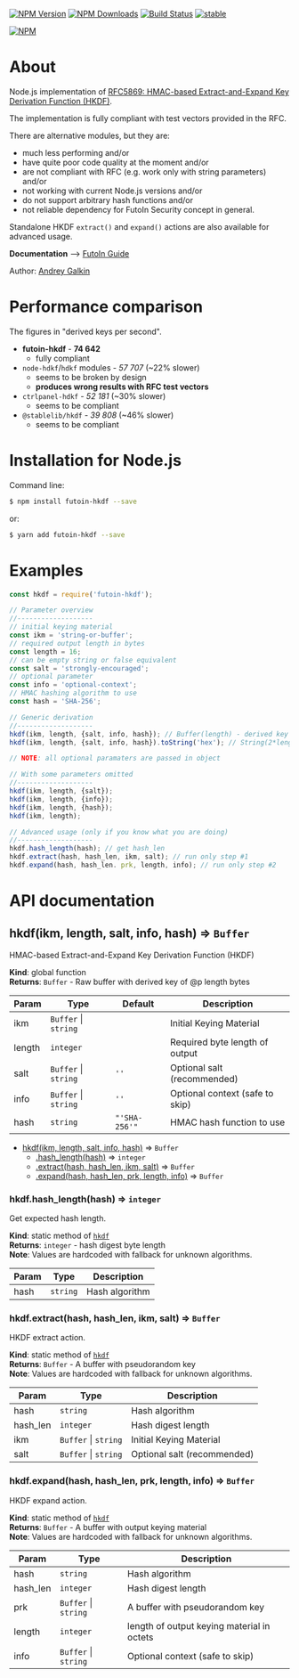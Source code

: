 
  [![NPM Version](https://img.shields.io/npm/v/futoin-hkdf.svg?style=flat)](https://www.npmjs.com/package/futoin-hkdf)
  [![NPM Downloads](https://img.shields.io/npm/dm/futoin-hkdf.svg?style=flat)](https://www.npmjs.com/package/futoin-hkdf)
  [![Build Status](https://travis-ci.org/futoin/util-js-hkdf.svg)](https://travis-ci.org/futoin/util-js-hkdf)
  [![stable](https://img.shields.io/badge/stability-stable-green.svg?style=flat)](https://www.npmjs.com/package/futoin-hkdf)

  [![NPM](https://nodei.co/npm/futoin-hkdf.png?downloads=true&downloadRank=true&stars=true)](https://nodei.co/npm/futoin-hkdf/)


# About

Node.js implementation of [RFC5869: HMAC-based Extract-and-Expand Key Derivation Function (HKDF)](https://tools.ietf.org/html/rfc5869).

The implementation is fully compliant with test vectors provided in the RFC.

There are alternative modules, but they are:
* much less performing and/or
* have quite poor code quality at the moment and/or
* are not compliant with RFC (e.g. work only with string parameters) and/or
* not working with current Node.js versions and/or
* do not support arbitrary hash functions and/or
* not reliable dependency for FutoIn Security concept in general.

Standalone HKDF `extract()` and `expand()` actions are also available for advanced usage.

**Documentation** --> [FutoIn Guide](https://futoin.org/docs/miscjs/hkdf/)

Author: [Andrey Galkin](mailto:andrey@futoin.org)

# Performance comparison

The figures in "derived keys per second".

* **futoin-hkdf** - **74 642**
    - fully compliant
* `node-hdkf`/`hdkf` modules - *57 707* (~22% slower)
    - seems to be broken by design
    - **produces wrong results with RFC test vectors**
* `ctrlpanel-hdkf` - *52 181* (~30% slower)
    - seems to be compliant
* `@stablelib/hkdf` - *39 808* (~46% slower)
    - seems to be compliant

# Installation for Node.js

Command line:
```sh
$ npm install futoin-hkdf --save
```
or:

```sh
$ yarn add futoin-hkdf --save
```

# Examples

```javascript
const hkdf = require('futoin-hkdf');

// Parameter overview
//-------------------
// initial keying material
const ikm = 'string-or-buffer';
// required output length in bytes
const length = 16;
// can be empty string or false equivalent
const salt = 'strongly-encouraged';
// optional parameter
const info = 'optional-context';
// HMAC hashing algorithm to use
const hash = 'SHA-256';

// Generic derivation
//-------------------
hkdf(ikm, length, {salt, info, hash}); // Buffer(length) - derived key
hkdf(ikm, length, {salt, info, hash}).toString('hex'); // String(2*length)

// NOTE: all optional paramaters are passed in object

// With some parameters omitted
//-------------------
hkdf(ikm, length, {salt});
hkdf(ikm, length, {info});
hkdf(ikm, length, {hash});
hkdf(ikm, length);

// Advanced usage (only if you know what you are doing)
//-------------------
hkdf.hash_length(hash); // get hash_len
hkdf.extract(hash, hash_len, ikm, salt); // run only step #1
hkdf.expand(hash, hash_len. prk, length, info); // run only step #2
```

# API documentation

<a name="hkdf"></a>

## hkdf(ikm, length, salt, info, hash) ⇒ <code>Buffer</code>
HMAC-based Extract-and-Expand Key Derivation Function (HKDF)

**Kind**: global function  
**Returns**: <code>Buffer</code> - Raw buffer with derived key of @p length bytes  

| Param | Type | Default | Description |
| --- | --- | --- | --- |
| ikm | <code>Buffer</code> \| <code>string</code> |  | Initial Keying Material |
| length | <code>integer</code> |  | Required byte length of output |
| salt | <code>Buffer</code> \| <code>string</code> | <code>&#x27;&#x27;</code> | Optional salt (recommended) |
| info | <code>Buffer</code> \| <code>string</code> | <code>&#x27;&#x27;</code> | Optional context (safe to skip) |
| hash | <code>string</code> | <code>&quot;&#x27;SHA-256&#x27;&quot;</code> | HMAC hash function to use |


* [hkdf(ikm, length, salt, info, hash)](#hkdf) ⇒ <code>Buffer</code>
    * [.hash_length(hash)](#hkdf.hash_length) ⇒ <code>integer</code>
    * [.extract(hash, hash_len, ikm, salt)](#hkdf.extract) ⇒ <code>Buffer</code>
    * [.expand(hash, hash_len, prk, length, info)](#hkdf.expand) ⇒ <code>Buffer</code>

<a name="hkdf.hash_length"></a>

### hkdf.hash\_length(hash) ⇒ <code>integer</code>
Get expected hash length.

**Kind**: static method of [<code>hkdf</code>](#hkdf)  
**Returns**: <code>integer</code> - hash digest byte length  
**Note**: Values are hardcoded with fallback for unknown algorithms.  

| Param | Type | Description |
| --- | --- | --- |
| hash | <code>string</code> | Hash algorithm |

<a name="hkdf.extract"></a>

### hkdf.extract(hash, hash_len, ikm, salt) ⇒ <code>Buffer</code>
HKDF extract action.

**Kind**: static method of [<code>hkdf</code>](#hkdf)  
**Returns**: <code>Buffer</code> - A buffer with pseudorandom key  
**Note**: Values are hardcoded with fallback for unknown algorithms.  

| Param | Type | Description |
| --- | --- | --- |
| hash | <code>string</code> | Hash algorithm |
| hash_len | <code>integer</code> | Hash digest length |
| ikm | <code>Buffer</code> \| <code>string</code> | Initial Keying Material |
| salt | <code>Buffer</code> \| <code>string</code> | Optional salt (recommended) |

<a name="hkdf.expand"></a>

### hkdf.expand(hash, hash_len, prk, length, info) ⇒ <code>Buffer</code>
HKDF expand action.

**Kind**: static method of [<code>hkdf</code>](#hkdf)  
**Returns**: <code>Buffer</code> - A buffer with output keying material  
**Note**: Values are hardcoded with fallback for unknown algorithms.  

| Param | Type | Description |
| --- | --- | --- |
| hash | <code>string</code> | Hash algorithm |
| hash_len | <code>integer</code> | Hash digest length |
| prk | <code>Buffer</code> \| <code>string</code> | A buffer with pseudorandom key |
| length | <code>integer</code> | length of output keying material in octets |
| info | <code>Buffer</code> \| <code>string</code> | Optional context (safe to skip) |


